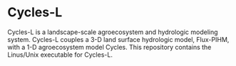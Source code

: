 # Cycles-L

Cycles-L is a landscape-scale agroecosystem and hydrologic modeling system.
Cycles-L couples a 3-D land surface hydrologic model, Flux-PIHM, with a 1-D agroecosystem model Cycles.
This repository contains the Linus/Unix executable for Cycles-L.

